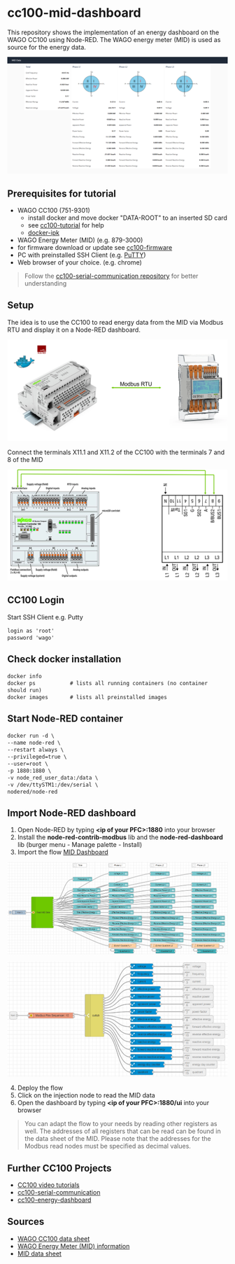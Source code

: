 # cc100-mid-dashboard
This repository shows the implementation of an energy dashboard on the WAGO CC100 using Node-RED. The WAGO energy meter (MID) is used as source for the energy data.

<p align="center">
<img src="images/dashboard.png"
     alt="Node-RED Energy Dashboard"
     title="Node-RED Energy Dashboard"/>
</p>

## Prerequisites for tutorial
* WAGO CC100 (751-9301) 
    - install docker and move docker "DATA-ROOT" to an inserted SD card
    - see [cc100-tutorial](https://www.youtube.com/watch?v=ZIcp3H0h6q0) for help
    - [docker-ipk](https://github.com/WAGO/docker-ipk)
* WAGO Energy Meter (MID) (e.g. 879-3000)
* for firmware download or update see [cc100-firmware](https://github.com/WAGO/cc100-firmware)
* PC with preinstalled SSH Client (e.g. [PuTTY](https://www.putty.org/))
* Web browser of your choice. (e.g. chrome)

> Follow the [cc100-serial-communication repository](https://github.com/WAGO/cc100-serial-communication) for better understanding

## Setup
The idea is to use the CC100 to read energy data from the MID via Modbus RTU and display it on a Node-RED dashboard.

<p align="center">
<img src="images/concept.png"
     alt="Concept"
     title="Concept"/>
</p>

Connect the terminals X11.1 and X11.2 of the CC100 with the terminals 7 and 8 of the MID

<p align="center">
<img src="images/setup.png"
     alt="Connection of the CC100 with the MID"
     title="Connection of the CC100 with the MID"/>
</p>

## CC100 Login
Start SSH Client e.g. Putty 
<pre><code>login as 'root'
password 'wago'
</code></pre>

## Check docker installation
<pre><code>docker info
docker ps           # lists all running containers (no container should run)
docker images       # lists all preinstalled images
</code></pre>

## Start Node-RED container
<pre><code>docker run -d \
--name node-red \
--restart always \
--privileged=true \
--user=root \
-p 1880:1880 \
-v node_red_user_data:/data \
-v /dev/ttySTM1:/dev/serial \
nodered/node-red
</code></pre>

## Import Node-RED dashboard
1. Open Node-RED by typing **\<ip of your PFC>\:1880** into your browser
2. Install the **node-red-contrib-modbus** lib and the **node-red-dashboard** lib (burger menu - Manage palette - Install)
3. Import the flow [MID Dashboard](flow_mid_dashboard.json)

<p align="center">
<img src="images/flow_mid_dashboard.png"
     alt="Node-RED Flow MID Dashboard"
     title="Node-RED Flow MID Dashboard"/>
</p>

<p align="center">
<img src="images/subflow_read_mid_data.png"
     alt="Node-RED Subflow Read MID Data"
     title="Node-RED Subflow Read MID Data"/>
</p>

4. Deploy the flow
5. Click on the injection node to read the MID data
6. Open the dashboard by typing **\<ip of your PFC>\:1880/ui** into your browser

> You can adapt the flow to your needs by reading other registers as well. The addresses of all registers that can be read can be found in the data sheet of the MID. Please note that the addresses for the Modbus read nodes must be specified as decimal values.

## Further CC100 Projects
* [CC100 video tutorials](https://www.youtube.com/channel/UCV2GhmZPWc5JU73ktI1St4Q/videos)
* [cc100-serial-communication](https://github.com/WAGO/cc100-serial-communication)
* [cc100-energy-dashboard](https://github.com/WAGO/cc100-energy-dashboard)

## Sources
* [WAGO CC100 data sheet](https://www.wago.com/global/plcs-%E2%80%93-controllers/compact-controller-100/p/751-9301)
* [WAGO Energy Meter (MID) information](https://www.wago.com/global/interface-electronic/discover-current-transformers-voltage-taps/mid-energy-meters)
* [MID data sheet](https://www.wago.com/global/current-transformers-and-voltage-taps/energy-meter-mid/p/879-3000)
